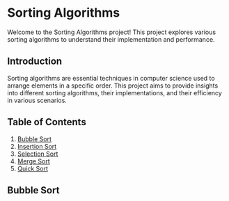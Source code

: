 # Sorting Algorithms

Welcome to the Sorting Algorithms project! This project explores various sorting algorithms to understand their implementation and performance.

## Introduction

Sorting algorithms are essential techniques in computer science used to arrange elements in a specific order. This project aims to provide insights into different sorting algorithms, their implementations, and their efficiency in various scenarios.

## Table of Contents

1. [Bubble Sort](#bubble-sort)
2. [Insertion Sort](#insertion-sort)
3. [Selection Sort](#selection-sort)
4. [Merge Sort](#merge-sort)
5. [Quick Sort](#quick-sort)

## Bubble Sort

